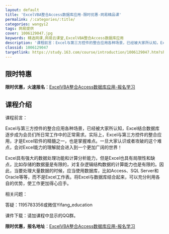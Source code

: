 ```yaml
---
layout: default
title: 'ExcelVBA整合Access数据库应用-限时优惠-网易精品课'
permalink: /:categories/:title/
categories: wangyi2
tags: 网易提供
cover: 1006129047.jpg
keywords: 精选网课,网易云课堂,ExcelVBA整合Access数据库应用
description: '课程前言：Excel与第三方控件的整合应用各种场景，已经被大家所认知，Excel结合数据库逐步成为会员们所日常工作中的正'
classid: 1006129047
targetlink: https://study.163.com/course/introduction/1006129047.htm?share=1&shareId=1025206652&utm_campaign=share&utm_medium=iphoneShare&utm_source=&utm_u=1025206652
---
```


## 限时特惠

**限时优惠，火速报名**：[ExcelVBA整合Access数据库应用-报名学习](https://study.163.com/course/introduction/1006129047.htm?share=1&shareId=1025206652&utm_campaign=share&utm_medium=iphoneShare&utm_source=&utm_u=1025206652)

## 课程介绍

课程前言：

Excel与第三方控件的整合应用各种场景，已经被大家所认知，Excel结合数据库逐步成为会员们所日常工作中的正常需求。实际上，Excel与第三方控件的整合应用，才是Excel软件的精髓之一，也是掌握难点。一旦大家认识或者攻破的这个难点，会对Excel能力的理解就会进入到一个更加广阔的世界！

Excel具有强大的数据处理功能和计算分析能力，但是Excel也具有局限性和缺点，比如存储的数据量是有限的，对复杂逻辑结构数据的计算能力也是有限的。因此，当要处理大量数据的时候，应当使用数据库，比如Access、SQL Server和Oracle等等，而不是Excel工作表。将Excel与数据库结合起来，可以充分利用各自的优势，使工作更加得心应手。

相关问题：

答疑：1195783356或微信Yifang_education

课件下载：请加课程中显示的QQ群。

**限时优惠，报名地址**：[ExcelVBA整合Access数据库应用-报名学习](https://study.163.com/course/introduction/1006129047.htm?share=1&shareId=1025206652&utm_campaign=share&utm_medium=iphoneShare&utm_source=&utm_u=1025206652)

